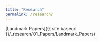 ```yaml
---
title: "Research"
permalink: /research/
---
```


[Landmark Papers]({{ site.baseurl }}/_research/01_Papers/Landmark_Papers)






